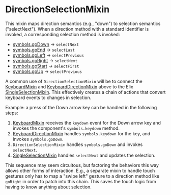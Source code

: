 # DirectionSelectionMixin

This mixin maps direction semantics (e.g., "down") to selection semantics
("selectNext"). When a direction method with a standard identifier is invoked, a
corresponding selection method is invoked:

* [symbols.goDown](symbols#goDown) → `selectNext`
* [symbols.goEnd](symbols#goEnd) → `selectLast`
* [symbols.goLeft](symbols#goLeft) → `selectPrevious`
* [symbols.goRight](symbols#goRight) → `selectNext`
* [symbols.goStart](symbols#goStart) → `selectFirst`
* [symbols.goUp](symbols#goUp) → `selectPrevious`

A common use of `DirectionSelectionMixin` will be to connect the
[KeyboardMixin](KeyboardMixin) and
[KeyboardDirectionMixin](KeyboardDirectionMixin) above to the Elix
[SingleSelectionMixin](SingleSelectionMixin). This effectively creates a chain
of actions that convert keyboard events to changes in selection.

Example: a press of the Down arrow key can be handled in the following steps:

1. [KeyboardMixin](KeyboardMixin) receives the `keydown` event for the Down arrow key and
   invokes the component's `symbols.keydown` method.
2. [KeyboardDirectionMixin](KeyboardDirectionMixin) handles `symbols.keydown` for the key, and invokes
   `symbols.goDown`.
3. `DirectionSelectionMixin` handles `symbols.goDown` and invokes `selectNext`.
4. [SingleSelectionMixin](SingleSelectionMixin) handles `selectNext` and updates the selection.

This sequence may seem circuitous, but factoring the behaviors this way allows
other forms of interaction. E.g., a separate mixin to handle touch gestures only
has to map a "swipe left" gesture to a direction method like `goRight` in order
to patch into this chain. This saves the touch logic from having to know
anything about selection.
